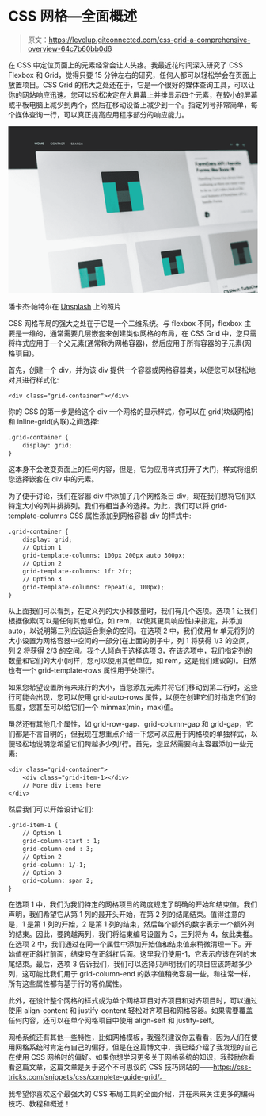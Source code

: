 # CSS 网格—全面概述

> 原文：<https://levelup.gitconnected.com/css-grid-a-comprehensive-overview-64c7b60bb0d6>

在 CSS 中定位页面上的元素经常会让人头疼。我最近花时间深入研究了 CSS Flexbox 和 Grid，觉得只要 15 分钟左右的研究，任何人都可以轻松学会在页面上放置项目。CSS Grid 的伟大之处还在于，它是一个很好的媒体查询工具，可以让你的网站响应迅速。您可以轻松决定在大屏幕上并排显示四个元素，在较小的屏幕或平板电脑上减少到两个，然后在移动设备上减少到一个。指定列号非常简单，每个媒体查询一行，可以真正提高应用程序部分的响应能力。

![](img/0bbe0a8fc33026424a404a0c0ea84f51.png)

潘卡杰·帕特尔在 [Unsplash](https://unsplash.com?utm_source=medium&utm_medium=referral) 上的照片

CSS 网格布局的强大之处在于它是一个二维系统。与 flexbox 不同，flexbox 主要是一维的，通常需要几层嵌套来创建类似网格的布局，在 CSS Grid 中，您只需将样式应用于一个父元素(通常称为网格容器)，然后应用于所有容器的子元素(网格项目)。

首先，创建一个 div，并为该 div 提供一个容器或网格容器类，以便您可以轻松地对其进行样式化:

```
<div class="grid-container"></div>
```

你的 CSS 的第一步是给这个 div 一个网格的显示样式，你可以在 grid(块级网格)和 inline-grid(内联)之间选择:

```
.grid-container {
    display: grid;
}
```

这本身不会改变页面上的任何内容，但是，它为应用样式打开了大门，样式将组织您选择嵌套在 div 中的元素。

为了便于讨论，我们在容器 div 中添加了几个网格条目 div，现在我们想将它们以特定大小的列并排排列。我们有相当多的选择。为此，我们可以将 grid-template-columns CSS 属性添加到网格容器 div 的样式中:

```
.grid-container {
    display: grid;
    // Option 1 
    grid-template-columns: 100px 200px auto 300px;
    // Option 2 
    grid-template-columns: 1fr 2fr;
    // Option 3
    grid-template-columns: repeat(4, 100px);
}
```

从上面我们可以看到，在定义列的大小和数量时，我们有几个选项。选项 1 让我们根据像素(可以是任何其他单位，如 rem，以使其更具响应性)来指定，并添加 auto，以说明第三列应该适合剩余的空间。在选项 2 中，我们使用 fr 单元将列的大小设置为网格容器中空间的一部分(在上面的例子中，列 1 将获得 1/3 的空间，列 2 将获得 2/3 的空间。我个人倾向于选择选项 3，在该选项中，我们指定列的数量和它们的大小(同样，您可以使用其他单位，如 rem，这是我们建议的)。自然也有一个 grid-template-rows 属性用于处理行。

如果您希望设置所有未来行的大小，当您添加元素并将它们移动到第二行时，这些行可能会出现，您可以使用 grid-auto-rows 属性，以便在创建它们时指定它们的高度，您甚至可以给它们一个 minmax(min，max)值。

虽然还有其他几个属性，如 grid-row-gap、grid-column-gap 和 grid-gap，它们都是不言自明的，但我现在想重点介绍一下您可以应用于网格项的单独样式，以便轻松地说明您希望它们跨越多少列/行。首先，您显然需要向主容器添加一些元素:

```
<div class="grid-container">
    <div class="grid-item-1></div> 
    // More div items here
</div>
```

然后我们可以开始设计它们:

```
.grid-item-1 { 
    // Option 1 
    grid-column-start : 1;
    grid-column-end : 3;
    // Option 2 
    grid-column: 1/-1;
    // Option 3 
    grid-column: span 2;
}
```

在选项 1 中，我们为我们特定的网格项目的跨度规定了明确的开始和结束值。我们声明，我们希望它从第 1 列的最开头开始，在第 2 列的结尾结束。值得注意的是，1 是第 1 列的开始，2 是第 1 列的结束，然后每个额外的数字表示一个额外列的结束。因此，要跨越两列，我们将结束编号设置为 3，三列将为 4，依此类推。在选项 2 中，我们通过在同一个属性中添加开始值和结束值来稍微清理一下。开始值在正斜杠前面，结束号在正斜杠后面。这里我们使用-1，它表示应该在列的末尾结束。最后，选项 3 告诉我们，我们可以选择只声明我们的项目应该跨越多少列，这可能比我们用于 grid-column-end 的数字值稍微容易一些。和往常一样，所有这些属性都有基于行的等价属性。

此外，在设计整个网格的样式或为单个网格项目对齐项目和对齐项目时，可以通过使用 align-content 和 justify-content 轻松对齐项目和网格容器。如果需要覆盖任何内容，还可以在单个网格项目中使用 align-self 和 justify-self。

网格系统还有其他一些特性，比如网格模板，我强烈建议你去看看，因为人们在使用网格系统时肯定有自己的偏好，但是在这篇博文中，我已经介绍了我发现的自己在使用 CSS 网格时的偏好。如果你想学习更多关于网格系统的知识，我鼓励你看看这篇文章，这篇文章是关于这个不可思议的 CSS 技巧网站的——https://css-tricks.com/snippets/css/complete-guide-grid/。

我希望你喜欢这个最强大的 CSS 布局工具的全面介绍，并在未来关注更多的编码技巧、教程和概述！
